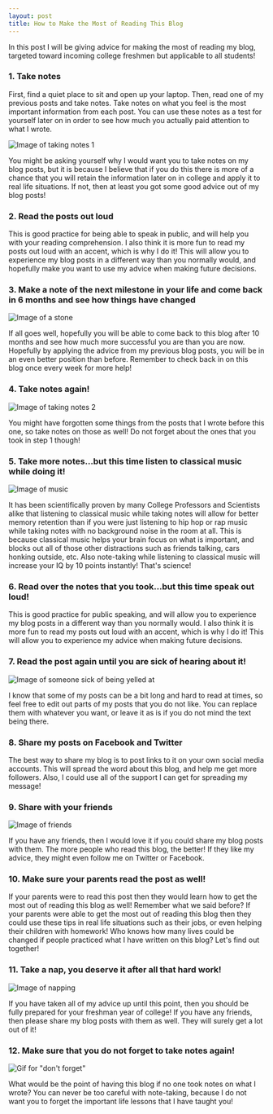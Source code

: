 ```yaml
---
layout: post
title: How to Make the Most of Reading This Blog
---
```


In this post I will be giving advice for making the most of reading my blog, targeted toward incoming college freshmen but applicable to all students!

### 1. Take notes

First, find a quiet place to sit and open up your laptop. Then, read one of my previous posts and take notes. Take notes on what you feel is the most important information from each post. You can use these notes as a test for yourself later on in order to see how much you actually paid attention to what I wrote.

![Image of taking notes 1](/images/how-to-make-the-most-of-reading-this-blog-notes1.jpeg)

You might be asking yourself why I would want you to take notes on my blog posts, but it is because I believe that if you do this there is more of a chance that you will retain the information later on in college and apply it to real life situations. If not, then at least you got some good advice out of my blog posts!

### 2. Read the posts out loud

This is good practice for being able to speak in public, and will help you with your reading comprehension. I also think it is more fun to read my posts out loud with an accent, which is why I do it! This will allow you to experience my blog posts in a different way than you normally would, and hopefully make you want to use my advice when making future decisions.

### 3. Make a note of the next milestone in your life and come back in 6 months and see how things have changed

![Image of a stone](/images/how-to-make-the-most-of-reading-this-blog-stone.jpeg)

If all goes well, hopefully you will be able to come back to this blog after 10 months and see how much more successful you are than you are now. Hopefully by applying the advice from my previous blog posts, you will be in an even better position than before. Remember to check back in on this blog once every week for more help!

### 4. Take notes again!

![Image of taking notes 2](/images/how-to-make-the-most-of-reading-this-blog-notes2.jpeg)

You might have forgotten some things from the posts that I wrote before this one, so take notes on those as well! Do not forget about the ones that you took in step 1 though!

### 5. Take more notes…but this time listen to classical music while doing it!

![Image of music](/images/how-to-make-the-most-of-reading-this-blog-music.jpeg)

It has been scientifically proven by many College Professors and Scientists alike that listening to classical music while taking notes will allow for better memory retention than if you were just listening to hip hop or rap music while taking notes with no background noise in the room at all. This is because classical music helps your brain focus on what is important, and blocks out all of those other distractions such as friends talking, cars honking outside, etc. Also note-taking while listening to classical music will increase your IQ by 10 points instantly! That's science!

### 6. Read over the notes that you took…but this time speak out loud!

This is good practice for public speaking, and will allow you to experience my blog posts in a different way than you normally would. I also think it is more fun to read my posts out loud with an accent, which is why I do it! This will allow you to experience my advice when making future decisions.

### 7. Read the post again until you are sick of hearing about it!

![Image of someone sick of being yelled at](/images/how-to-make-the-most-of-reading-this-blog-sick.jpeg)

I know that some of my posts can be a bit long and hard to read at times, so feel free to edit out parts of my posts that you do not like. You can replace them with whatever you want, or leave it as is if you do not mind the text being there.

### 8. Share my posts on Facebook and Twitter

The best way to share my blog is to post links to it on your own social media accounts. This will spread the word about this blog, and help me get more followers. Also, I could use all of the support I can get for spreading my message!

### 9. Share with your friends

![Image of friends](/images/how-to-make-the-most-of-reading-this-blog-friends.jpeg)

If you have any friends, then I would love it if you could share my blog posts with them. The more people who read this blog, the better! If they like my advice, they might even follow me on Twitter or Facebook.

### 10. Make sure your parents read the post as well!

If your parents were to read this post then they would learn how to get the most out of reading this blog as well! Remember what we said before? If your parents were able to get the most out of reading this blog then they could use these tips in real life situations such as their jobs, or even helping their children with homework! Who knows how many lives could be changed if people practiced what I have written on this blog? Let's find out together!

### 11. Take a nap, you deserve it after all that hard work!

![Image of napping](/images/how-to-make-the-most-of-reading-this-blog-nap.jpeg)

If you have taken all of my advice up until this point, then you should be fully prepared for your freshman year of college! If you have any friends, then please share my blog posts with them as well. They will surely get a lot out of it!

### 12. Make sure that you do not forget to take notes again!

![Gif for "don't forget"](/images/how-to-make-the-most-of-reading-this-blog-dont-forget.gif)

What would be the point of having this blog if no one took notes on what I wrote? You can never be too careful with note-taking, because I do not want you to forget the important life lessons that I have taught you!
